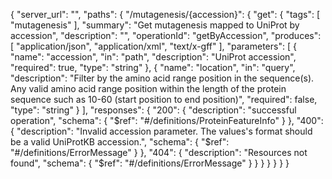 {
  "server_url": "",
  "paths": {
    "/mutagenesis/{accession}": {
      "get": {
        "tags": [
          "mutagenesis"
        ],
        "summary": "Get mutagenesis mapped to UniProt by accession",
        "description": "",
        "operationId": "getByAccession",
        "produces": [
          "application/json",
          "application/xml",
          "text/x-gff"
        ],
        "parameters": [
          {
            "name": "accession",
            "in": "path",
            "description": "UniProt accession",
            "required": true,
            "type": "string"
          },
          {
            "name": "location",
            "in": "query",
            "description": "Filter by the amino acid range position in the sequence(s). Any valid amino acid range position within the length of the protein sequence such as 10-60 (start position to end position)",
            "required": false,
            "type": "string"
          }
        ],
        "responses": {
          "200": {
            "description": "successful operation",
            "schema": {
              "$ref": "#/definitions/ProteinFeatureInfo"
            }
          },
          "400": {
            "description": "Invalid accession parameter. The values's format should be a valid UniProtKB accession.",
            "schema": {
              "$ref": "#/definitions/ErrorMessage"
            }
          },
          "404": {
            "description": "Resources not found",
            "schema": {
              "$ref": "#/definitions/ErrorMessage"
            }
          }
        }
      }
    }
  }
}